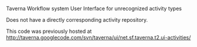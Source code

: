 Taverna Workflow system User Interface for unrecognized activity types

Does not have a directly corresponding activity repository.

This code was previously hosted at http://taverna.googlecode.com/svn/taverna/ui/net.sf.taverna.t2.ui-activities/